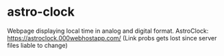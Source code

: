 # astro-clock
Webpage displaying local time in analog and digital format.
AstroClock: https://astroclock.000webhostapp.com/
(Link probs gets lost since server files liable to change)

